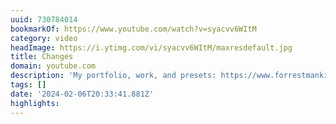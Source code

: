 ```yaml
---
uuid: 730784014
bookmarkOf: https://www.youtube.com/watch?v=syacvv6WItM
category: video
headImage: https://i.ytimg.com/vi/syacvv6WItM/maxresdefault.jpg
title: Changes
domain: youtube.com
description: 'My portfolio, work, and presets: https://www.forrestmankins.com'
tags: []
date: '2024-02-06T20:33:41.881Z'
highlights: 
---
```




